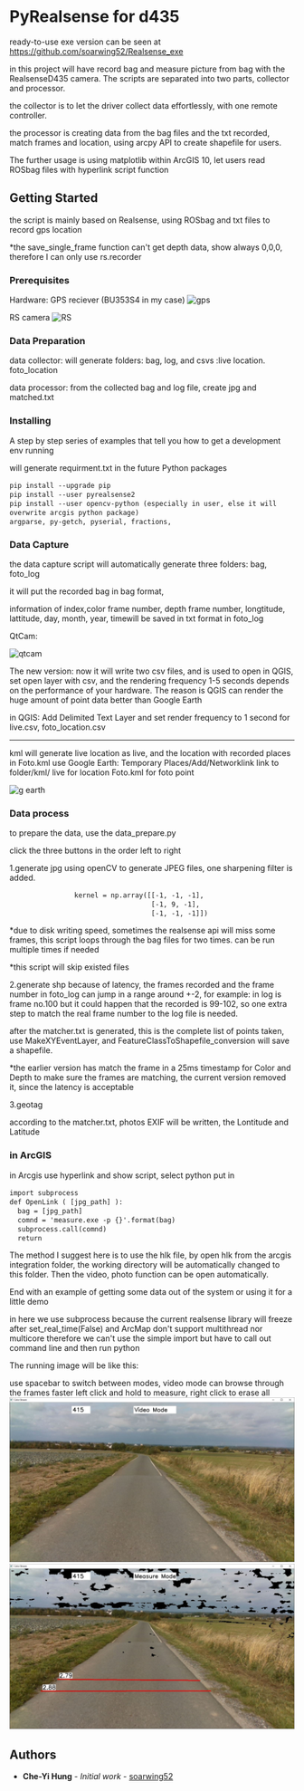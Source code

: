 # PyRealsense for d435

ready-to-use exe version can be seen at https://github.com/soarwing52/Realsense_exe

in this project will have record bag and measure picture from bag with the RealsenseD435 camera. The scripts are separated into two parts, collector and processor.

the collector is to let the driver collect data effortlessly, with one remote controller.

the processor is creating data from the bag files and the txt recorded, match frames and location, using arcpy API to create shapefile for users.

The further usage is using matplotlib within ArcGIS 10, let users read ROSbag files with hyperlink script function 

## Getting Started

the script is mainly based on Realsense, using ROSbag and txt files to record gps location

*the save_single_frame function can't get depth data, show always 0,0,0, therefore I can only use rs.recorder


### Prerequisites

Hardware: GPS reciever (BU353S4 in my case)
![gps](http://village.photos/images/user/2222e0fa-3e6d-47fa-8ee0-19f1dc512885/ddbe9b26-bc4b-48e7-b669-8f25ad00a494.jpg)

RS camera
![RS](https://simplecore.intel.com/realsensehub/wp-content/uploads/sites/63/Compare.png)



### Data Preparation

data collector: will generate folders: bag, log, and csvs :live location. foto_location

data processor: from the collected bag and log file, create jpg and matched.txt


### Installing

A step by step series of examples that tell you how to get a development env running

will generate requirment.txt in the future
Python packages
```
pip install --upgrade pip
pip install --user pyrealsense2 
pip install --user opencv-python (especially in user, else it will overwrite arcgis python package)
argparse, py-getch, pyserial, fractions,
```

### Data Capture

the data capture script will automatically generate three folders: bag, foto_log

it will put the recorded bag in bag format, 

information of index,color frame number, depth frame number, longtitude, lattitude, day, month, year, timewill be saved in txt format in foto_log

QtCam:

![qtcam](https://1.bp.blogspot.com/-4gsC0uT-b4o/XbwRcqa1I5I/AAAAAAABAgw/DfpxRpPVBPQQbllyI8gTpV_EIy2GAsAegCLcBGAsYHQ/s400/pyqtcam.JPG)


The new version:
now it will write two csv files, and is used to open in QGIS, set open layer with csv, and the rendering frequency 1-5 seconds 
depends on the performance of your hardware.
The reason is QGIS can render the huge amount of point data better than Google Earth

in QGIS:
Add Delimited Text Layer and set render frequency to 1 second for live.csv, foto_location.csv

------------------------------------------------------------------------------------------------------------------
kml will generate live location as live, and the location with recorded places in Foto.kml
use Google Earth: Temporary Places/Add/Networklink link to folder/kml/ live for location Foto.kml for foto point

![g earth](https://github.com/soarwing52/RealsensePython/blob/master/examples/google%20earth.PNG?raw=true)

### Data process

to prepare the data, use the data_prepare.py

click the three buttons in the order left to right

1.generate jpg
using openCV to generate JPEG files, one sharpening filter is added.
```
                kernel = np.array([[-1, -1, -1],
                                   [-1, 9, -1],
                                   [-1, -1, -1]])
```
*due to disk writing speed, sometimes the realsense api will miss some frames, this script loops through the bag files for two times. can be run multiple times if needed

*this script will skip existed files

2.generate shp
because of latency, the frames recorded and the frame number in foto_log can jump in a range around +-2, for example: in log is frame no.100 but it could happen that the recorded is 99-102, so one extra step to match the real frame number to the log file is needed.

after the matcher.txt is generated, this is the complete list of points taken, use MakeXYEventLayer, and FeatureClassToShapefile_conversion will save a shapefile.

*the earlier version has match the frame in a 25ms timestamp for Color and Depth to make sure the frames are matching, the current version removed it, since the latency is acceptable

3.geotag

according to the matcher.txt, photos EXIF will be written, the Lontitude and Latitude

### in ArcGIS

in Arcgis use hyperlink and show script, select python
put in 

```
import subprocess
def OpenLink ( [jpg_path] ):
  bag = [jpg_path] 
  comnd = 'measure.exe -p {}'.format(bag)
  subprocess.call(comnd)
  return
```


The method I suggest here is to use the hlk file, by open hlk from the arcgis integration folder, the working directory will be automatically changed to this folder. 
Then the video, photo function can be open automatically.

End with an example of getting some data out of the system or using it for a little demo

in here we use subprocess because the current realsense library will freeze after set_real_time(False)
and ArcMap don't support multithread nor multicore
therefore we can't use the simple import but have to call out command line and then run python

The running image will be like this:

use spacebar to switch between modes, video mode can browse through the frames faster
left click and hold to measure, right click to erase all
![videomode](https://github.com/soarwing52/Realsense_exe/blob/master/img/video%20mode.JPG)
![measure_mode](https://github.com/soarwing52/Realsense_exe/raw/master/img/measure%20mode.JPG)

## Authors

* **Che-Yi Hung** - *Initial work* - [soarwing52](https://github.com/soarwing52)

